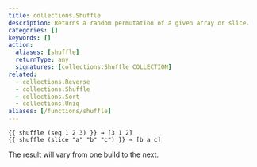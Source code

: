```yaml
---
title: collections.Shuffle
description: Returns a random permutation of a given array or slice.
categories: []
keywords: []
action:
  aliases: [shuffle]
  returnType: any
  signatures: [collections.Shuffle COLLECTION]
related:
  - collections.Reverse
  - collections.Shuffle
  - collections.Sort
  - collections.Uniq
aliases: [/functions/shuffle]
---
```


```go-html-template
{{ shuffle (seq 1 2 3) }} → [3 1 2] 
{{ shuffle (slice "a" "b" "c") }} → [b a c] 
```

The result will vary from one build to the next.
